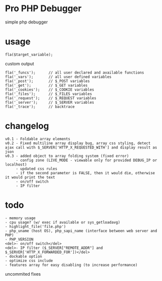 Pro PHP Debugger
=========

simple php debugger

usage
=========

    fla($target_variable);

 custom output
 
    fla('_funcs');		// all user declared and available functions
    fla('_vars');		// all user defined variables
    fla('_post');   	// $_POST variables
    fla('_get');    	// $_GET variables
    fla('_cookies');	// $_COOKIE variables
    fla('_files');   	// $_FILES variables
    fla('_request'); 	// $_REQUEST variables
    fla('_server');  	// $_SERVER variables
    fla('_trace');   	// backtrace

changelog
=========

    v0.1 - Foldable array elements
    v0.2 - Fixed multiline array display bug, array css styling, detect ajax call with $_SERVER['HTTP_X_REQUESTED_WITH'] and display result as json
    v0.3 - added object to array folding system (fixed error)
         - config zone (LIVE_MODE - viewable only for provided DEBUG_IP or localhost)
         - updated css rules
         - if the second parameter is FALSE, then it would die, otherwise it would print the text
         - on/off switch
         - IP filter

todo
=========
    - memory usage
    - cpu usage? (w/ exec if available or sys_getloadavg)
    - highlight_file('file.php')
    - php_uname (host OS), php_sapi_name (interface between web server and PHP)
    - PHP_VERSION
    <del>- on/off switch</del>
    <del>- IP filter ($_SERVER["REMOTE_ADDR"] and $_SERVER['HTTP_X_FORWARDED_FOR'])</del>
    - dockable option
    - optimize css include
    - features array for easy disabling (to increase performance)

uncommited fixes
